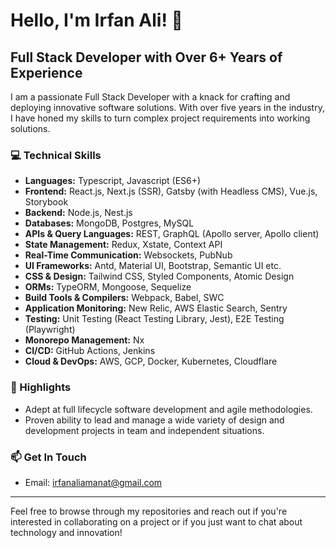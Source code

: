 # Hello, I'm Irfan Ali! 👋

## Full Stack Developer with Over 6+ Years of Experience

I am a passionate Full Stack Developer with a knack for crafting and deploying innovative software solutions. With over five years in the industry, I have honed my skills to turn complex project requirements into working solutions.

### 💻 Technical Skills
- **Languages:** Typescript, Javascript (ES6+)
- **Frontend:** React.js, Next.js (SSR), Gatsby (with Headless CMS), Vue.js, Storybook
- **Backend:** Node.js, Nest.js
- **Databases:** MongoDB, Postgres, MySQL
- **APIs & Query Languages:** REST, GraphQL (Apollo server, Apollo client)
- **State Management:** Redux, Xstate, Context API
- **Real-Time Communication:** Websockets, PubNub
- **UI Frameworks:** Antd, Material UI, Bootstrap, Semantic UI etc.
- **CSS & Design:** Tailwind CSS, Styled Components, Atomic Design
- **ORMs:** TypeORM, Mongoose, Sequelize
- **Build Tools & Compilers:** Webpack, Babel, SWC
- **Application Monitoring:** New Relic, AWS Elastic Search, Sentry
- **Testing:** Unit Testing (React Testing Library, Jest), E2E Testing (Playwright)
- **Monorepo Management:** Nx
- **CI/CD:** GitHub Actions, Jenkins
- **Cloud & DevOps:** AWS, GCP, Docker, Kubernetes, Cloudflare

### 🌟 Highlights
- Adept at full lifecycle software development and agile methodologies.
- Proven ability to lead and manage a wide variety of design and development projects in team and independent situations.

### 📫 Get In Touch
- Email: <a href="mailto:irfanaliamanat@gmail.com">irfanaliamanat@gmail.com</a>

---
Feel free to browse through my repositories and reach out if you're interested in collaborating on a project or if you just want to chat about technology and innovation!
